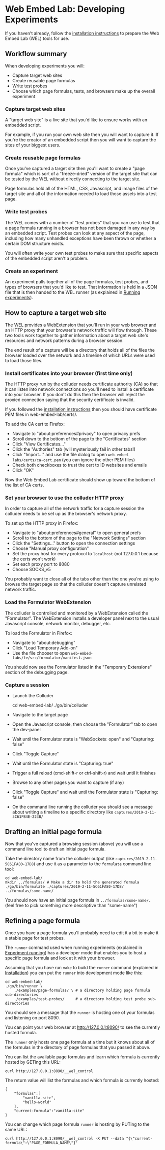 # Web Embed Lab: Developing Experiments

If you haven't already, follow the [installation instructions](INSTALLATION.md) to prepare the Web Embed Lab (WEL) tools for use.

## Workflow summary

When developing experiments you will:
- Capture target web sites
- Create reusable page formulas
- Write test probes
- Choose which page formulas, tests, and browsers make up the overall experiment

### Capture target web sites

A "target web site" is a live site that you'd like to ensure works with an embedded script.

For example, if you run your own web site then you will want to capture it. If you're the creator of an embedded script then you will want to capture the sites of your biggest users.

### Create reusable page formulas

Once you've captured a target site then you'll want to create a "page formula" which is sort of a "freeze-dried" version of the target site that can be tested by the WEL without directly connecting to the target site.

Page formulas hold all of the HTML, CSS, Javascript, and image files of the target site and all of the information needed to load those assets into a test page.

### Write test probes

The WEL comes with a number of "test probes" that you can use to test that a page formula running in a browser has not been damaged in any way by an embedded script. Test probes can look at any aspect of the page, including how many unhandled exceptions have been thrown or whether a certain DOM structure exists.

You will often write your own test probes to make sure that specific aspects of the embedded script aren't a problem.

### Create an experiment

An experiment pulls together all of the page formulas, test probes, and types of browsers that you'd like to test. That information is held in a JSON file that is then handed to the WEL runner (as explained in [Running experiments](EXPERIMENT_RUNNING.md)).

## How to capture a target web site

The WEL provides a WebExtension that you'll run in your web browser and an HTTP proxy that your browser's network traffic will flow through. These two tools work together to gather information about a target web site's resources and network patterns during a browser session.

The end result of a capture will be a directory that holds all of the files the browser loaded over the network and a timeline of which URLs were used to load those files.

### Install certificates into your browser (first time only)

The HTTP proxy run by the colluder needs certificate authority (CA) so that it can listen into network connections so you'll need to install a certificate into your browser. If you don't do this then the browser will reject the proxied connection saying that the security certificate is invalid.

If you followed the [installation instructions](INSTALLATION.md) then you should have certificate PEM files in web-embed-lab/certs/.

To add the CA cert to Firefox:
- Navigate to "about:preferences#privacy" to open privacy prefs
- Scroll down to the bottom of the page to the "Certificates" section
- Click "View Certificates..."
- Click the "Authories" tab (will mysteriously fail in other tabs!)
- Click "Import..." and use the file dialog to open `web-embed-labs/certs/ca-cert.pem` (you can ignore the other PEM files)
- Check both checkboxes to trust the cert to ID websites and emails
- Click "OK"

Now the Web Embed Lab certificate should show up toward the bottom of the list of CA certs.

### Set your browser to use the colluder HTTP proxy

In order to capture all of the network traffic for a capture session the colluder needs to be set up as the browser's network proxy.

To set up the HTTP proxy in Firefox:
- Navigate to "about:preferences#general" to open general prefs
- Scroll to the bottom of the page to the "Network Settings" section
- Click the "Settings..." button to open the connection settings
- Choose "Manual proxy configuration"
- Set the proxy host for every protocol to `localhost` (not 127.0.0.1 because the certs won't work)
- Set each proxy port to 8080
- Choose SOCKS_v5

You probably want to close all of the tabs other than the one you're using to browse the target page so that the colluder doesn't capture unrelated network traffic.

### Load the Formulator WebExtension

The colluder is controlled and monitored by a WebExtension called the "Formulator". The WebExtension installs a developer panel next to the usual Javascript console, network monitor, debugger, etc.

To load the Formulator in Firefox:
- Navigate to "about:debugging"
- Click "Load Temporary Add-on"
- Use the file chooser to open `web-embed-labs/fe/src/formulator/manifest.json`

You should now see the Formulator listed in the "Temporary Extensions" section of the debugging page.

### Capture a session

- Launch the Colluder
  
	cd web-embed-lab/
	./go/bin/colluder

- Navigate to the target page
- Open the Javascript console, then choose the "Formulator" tab to open the dev-panel
- Wait until the Formulator state is "WebSockets: open" and "Capturing: false"
- Click "Toggle Capture"
- Wait until the Formulator state is "Capturing: true"
- Trigger a full reload (cmd-shift-r or ctrl-shift-r) and wait until it finishes
- Browse to any other pages you want to capture (if any)
- Click "Toggle Capture" and wait until the Formulator state is "Capturing: false"
- On the command line running the colluder you should see a message about writing a timeline to a specific directory like `captures/2019-2-11-5C61FB4E-223B/`



## Drafting an initial page formula

Now that you've captured a browsing session (above) you will use a command line tool to draft an initial page formula.

Take the directory name from the colluder output (like `captures/2019-2-11-5C61FA80-17D8`) and use it as a parameter to the `formulate` command line tool:

	cd web-embed-lab/
	mkdir ../formulas/ # Make a dir to hold the generated formula
	./go/bin/formulate ./captures/2019-2-11-5C61FA80-17D8/ ../formulas/some-name/

You should now have an initial page formula in `../formulas/some-name/`. (feel free to pick something more descriptive than "some-name")

## Refining a page formula

Once you have a page formula you'll probably need to edit it a bit to make it a stable page for test probes.

The `runner` command used when running experiments (explained in [Experiment running](EXPERIMENT_RUNNING.md)) has a developer mode that enables you to host a specific page formula and look at it with your browser.

Assuming that you have run `make` to build the `runner` command (explained in [Installation](Installation.md)) you can put the `runner` into development mode like this:

	cd web-embed-lab/
	./go/bin/runner \
		./examples/page-formulas/ \	# a directory holding page formula sub-directories
		./examples/test-probes/		# a directory holding test probe sub-directories

You should see a message that the `runner` is hosting one of your formulas and listening on port 8090.

You can point your web browser at http://127.0.0.1:8090/ to see the currently hosted formula.

The `runner` only hosts one page formula at a time but it knows about all of the formulas in the directory of page formulas that you passed it above.

You can list the available page formulas and learn which formula is currently hosted by GETing this URL:

	curl http://127.0.0.1:8090/__wel_control

The return value will list the formulas and which formula is currently hosted:

	{
		"formulas":[
			"vanilla-site",
			"hello-world"
		],
		"current-formula":"vanilla-site"
	}

You can change which page formula `runner` is hosting by PUTing to the same URL:

	curl http://127.0.0.1:8090/__wel_control -X PUT --data "{\"current-formula\":\"PAGE_FORMULA_NAME\"}"

